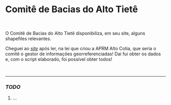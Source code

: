 # Comitê de Bacias do Alto Tietê

<br>

O Comitê de Bacias do Alto Tietê disponibiliza, em seu site, alguns shapefiles relevantes.

Cheguei ao [*site*](https://comiteat.sp.gov.br/a-bacia/shapefiles/) após ler, na lei que criou a APRM Alto Cotia, que seria o comitê o gestor de informações georreferenciadas! Dai fui obter os dados e, com o script elaborado, foi possível obter todos!

<br>

----


### *TODO*

1. ...